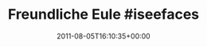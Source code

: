 ---
retweeted: false
source: <a href="http://twitter.com/download/android" rel="nofollow">Twitter for Android</a>
entities:
  hashtags:
  - text: iseefaces
    indices:
    - '17'
    - '27'
  symbols: []
  user_mentions: []
  urls:
  - url: http://t.co/XEf6KqL
    expanded_url: http://yfrog.com/h8vuunpj
    display_url: yfrog.com/h8vuunpj
    indices:
    - '28'
    - '47'
display_text_range:
- '0'
- '47'
favorite_count: '1'
id_str: '99512636156280832'
truncated: false
retweet_count: '2'
id: '99512636156280832'
possibly_sensitive: false
created_at: Fri Aug 05 16:10:35 +0000 2011
favorited: false
full_text: 'Freundliche Eule #iseefaces'
lang: de
quote_url: http://yfrog.com/h8vuunpj
tags:
- iseefaces
- pesos:twitter
date: '2011-08-05T16:10:35+00:00'
src: https://twitter.com/bascht/status/99512636156280832
original_url: https://twitter.com/bascht/status/99512636156280832
type: twitter_tweet
text: 'Freundliche Eule #iseefaces'
title: 'Freundliche Eule #iseefaces'

---